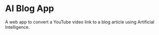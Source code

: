 # AI Blog App

A web app to convert a YouTube video link to a blog article using Artificial Intelligence.
